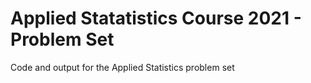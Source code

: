 # Applied Statatistics Course 2021 - Problem Set
Code and output for the Applied Statistics problem set
